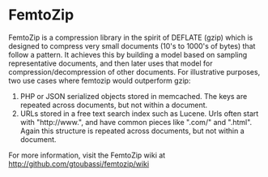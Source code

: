 # FemtoZip

FemtoZip is a compression library in the spirit of DEFLATE (gzip) which is designed to compress very small documents (10's to 1000's of bytes) that follow a pattern. It achieves this by building a model based on sampling representative documents, and then later uses that model for compression/decompression of other documents. For illustrative purposes, two use cases where femtozip would outperform gzip:

   1. PHP or JSON serialized objects stored in memcached. The keys are repeated across documents, but not within a document.
   2. URLs stored in a free text search index such as Lucene. Urls often start with "http://www.", and have common pieces like ".com/" and ".html". Again this structure is repeated across documents, but not within a document.

For more information, visit the FemtoZip wiki at http://github.com/gtoubassi/femtozip/wiki
